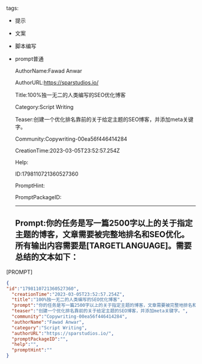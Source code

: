   tags: 
- 提示
- 文案
- 脚本编写
- prompt普通

  AuthorName:Fawad Anwar

  AuthorURL:https://sparstudios.io/

  Title:100%独一无二的人类编写的SEO优化博客

  Category:Script Writing

  Teaser:创建一个优化排名靠前的关于给定主题的SEO博客，并添加meta关键字。

  Community:Copywriting-00ea56f446414284

  CreationTime:2023-03-05T23:52:57.254Z

  Help:

  ID:1798110721360527360

  PromptHint:

  PromptPackageID:

  ---

  ## Prompt:你的任务是写一篇2500字以上的关于指定主题的博客，文章需要被完整地排名和SEO优化。所有输出内容需要是[TARGETLANGUAGE]。需要总结的文本如下：
[PROMPT]

  ```json
  {
  "id":"1798110721360527360",
    "creationTime":"2023-03-05T23:52:57.254Z",
    "title":"100%独一无二的人类编写的SEO优化博客",
    "prompt":"你的任务是写一篇2500字以上的关于指定主题的博客，文章需要被完整地排名和SEO优化。所有输出内容需要是[TARGETLANGUAGE]。需要总结的文本如下：\n[PROMPT]",
    "teaser":"创建一个优化排名靠前的关于给定主题的SEO博客，并添加meta关键字。",
    "community":"Copywriting-00ea56f446414284",
    "authorName":"Fawad Anwar",
    "category":"Script Writing",
    "authorURL":"https://sparstudios.io/",
    "promptPackageID":"",
    "help":"",
    "promptHint":""
  }
  ```
